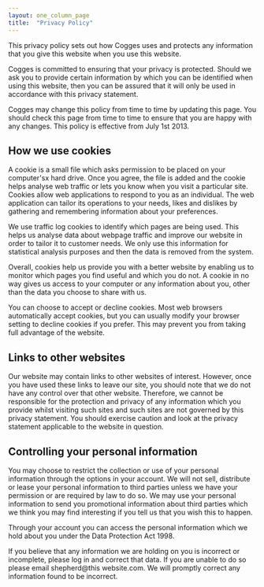 ```yaml
---
layout: one_column_page
title:  "Privacy Policy"
---
```


This privacy policy sets out how Cogges uses and protects any information that you give this website when you use this website.

Cogges is committed to ensuring that your privacy is protected. Should we ask you to provide certain information by which you can be identified when using this website, then you can be assured that it will only be used in accordance with this privacy statement.

Cogges may change this policy from time to time by updating this page. You should check this page from time to time to ensure that you are happy with any changes. This policy is effective from July 1st 2013.


## How we use cookies
A cookie is a small file which asks permission to be placed on your computer'sx hard drive. Once you agree, the file is added and the cookie helps analyse web traffic or lets you know when you visit a particular site. Cookies allow web applications to respond to you as an individual. The web application can tailor its operations to your needs, likes and dislikes by gathering and remembering information about your preferences.

We use traffic log cookies to identify which pages are being used. This helps us analyse data about webpage traffic and improve our website in order to tailor it to customer needs. We only use this information for statistical analysis purposes and then the data is removed from the system.

Overall, cookies help us provide you with a better website by enabling us to monitor which pages you find useful and which you do not. A cookie in no way gives us access to your computer or any information about you, other than the data you choose to share with us.

You can choose to accept or decline cookies. Most web browsers automatically accept cookies, but you can usually modify your browser setting to decline cookies if you prefer. This may prevent you from taking full advantage of the website.

## Links to other websites
Our website may contain links to other websites of interest. However, once you have used these links to leave our site, you should note that we do not have any control over that other website. Therefore, we cannot be responsible for the protection and privacy of any information which you provide whilst visiting such sites and such sites are not governed by this privacy statement. You should exercise caution and look at the privacy statement applicable to the website in question.

## Controlling your personal information
You may choose to restrict the collection or use of your personal information through the options in your account. We will not sell, distribute or lease your personal information to third parties unless we have your permission or are required by law to do so. We may use your personal information to send you promotional information about third parties which we think you may find interesting if you tell us that you wish this to happen.

Through your account you can access the personal information which we hold about you under the Data Protection Act 1998.

If you believe that any information we are holding on you is incorrect or incomplete, please log in and correct that data. If you are unable to do so please email shepherd@this website.com. We will promptly correct any information found to be incorrect.
